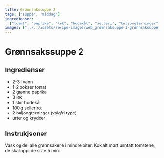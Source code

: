 ```yaml
---
title: Grønnsakssuppe 2
tags: ["suppe", "middag"]
ingredienser:
  ["toamt", "paprika", "løk", "hodekål", "selleri", "buljongterninger", "urter"]
images: ["../../assets/recipe-images/web_grønnsaksuppe-1-grønnsaksuppe-2.jpg"]
---
```


# Grønnsakssuppe 2

## Ingredienser

- 2-3 l vann
- 1-2 bokser tomat
- 2 grønne paprika
- 3 løk
- 1 stor hodekål
- 100 g sellerirot
- 2 buljongterninger (valgfri type)
- urter og krydder

## Instrukjsoner

Vask og del alle grønnsakene i mindre biter. Kok alt mørt unntatt tomatene, de skal oppi de siste 5 min.
